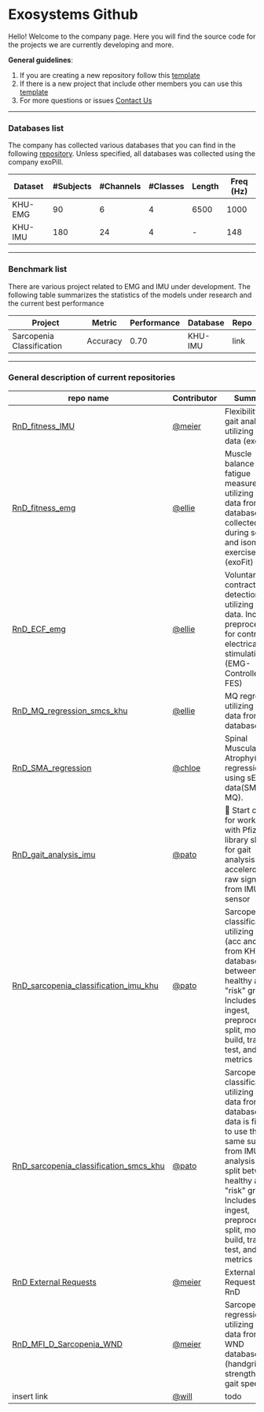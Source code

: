 # Exosystems Github

Hello! Welcome to the company page. 
Here you will find the source code for the projects we are currently developing and more.

**General guidelines**: 
1. If you are creating a new repository follow this [template](https://github.com/Exosystems/RnD_template_repo) 
2. If there is a new project that include other members you can use this [template](https://github.com/orgs/Exosystems/projects/18)
3. For more questions or issues [Contact Us](mailto:exosystems@exosystems.io)
   
---

### Databases list

The company has collected various databases that you can find in the following [repository](https://github.com/Exosystems/databases).
Unless specified, all databases was collected using the company exoPill. 

| Dataset | #Subjects| #Channels | #Classes | Length | Freq (Hz) |
| --- | --- | --- | --- | --- | --- |
| KHU-EMG | 90 | 6 | 4 | 6500 | 1000 |
| KHU-IMU | 180 | 24 | 4 | - | 148 |

---

### Benchmark list

There are various project related to EMG and IMU under development. The following table summarizes the statistics of the models under research and the current best performance

| Project | Metric| Performance | Database | Repo |
| --- | --- | --- | --- |--- |
| Sarcopenia Classification | Accuracy | 0.70 | KHU-IMU | link |

---

### General description of current repositories

| repo name | Contributor| Summary |
| --- | --- | --- |
| [RnD_fitness_IMU](https://github.com/Exosystems/RnD_fitness_IMU) | [@meier](https://github.com/Meier0105) | Flexibility and gait analysis utilizing IMU data (exoFit) |
| [RnD_fitness_emg](https://github.com/Exosystems/RnD_fitness_emg) | [@ellie](https://github.com/ellie-exo) | Muscle balance and fatigue measurement utilizing EMG data from our database, collected during squat and isometric exercises (exoFit) |
| [RnD_ECF_emg](https://github.com/Exosystems/RnD_ECF_emg) | [@ellie](https://github.com/ellie-exo) | Voluntary contraction detection utilizing EMG data. Includes preprocessing for controlling electrical stimulation (EMG-Controlled FES) |
| [RnD_MQ_regression_smcs_khu](https://github.com/Exosystems/RnD_MQ_regression_smcs_khu) | [@ellie](https://github.com/ellie-exo) | MQ regression utilizing SMCS data from KHU database |
| [RnD_SMA_regression](https://github.com/Exosystems/RnD_SMA_regression) | [@chloe](https://github.com/soyoung-exo) | Spinal Muscular Atrophy(SMA) regression using sEMG data(SMA-MQ).|
| [RnD_gait_analysis_imu](https://github.com/Exosystems/RnD_gait_analysis_imu) | [@pato](https://github.com/patoalejor-exo)| 🏃 Start code for working with Pfizer's library skdh for gait analysis using accelerometer raw signal from IMU sensor |
| [RnD_sarcopenia_classification_imu_khu](https://github.com/Exosystems/RnD_sarcopenia_classification_imu_khu)| [@pato](https://github.com/patoalejor-exo) | Sarcopenia classification utilizing 4 IMU (acc and gyro) from KHU database between healthy and "risk" groups. Includes data ingest, preprocessing, split, model build, train, test, and metrics|
| [RnD_sarcopenia_classification_smcs_khu](https://github.com/Exosystems/RnD_sarcopenia_classification_smcs_khu)| [@pato](https://github.com/patoalejor-exo) | Sarcopenia classification utilizing SMCS data from KHU database, the data is filtered to use the same subjects from IMU analysis and split between healthy and "risk" groups. Includes data ingest, preprocessing, split, model build, train, test, and metrics|
| [RnD External Requests](https://github.com/Exosystems/RnD_External_Requests)| [@meier](https://github.com/Meier0105)| External Requests to RnD|
| [RnD_MFI_D_Sarcopenia_WND](https://github.com/Exosystems/RnD_MFI_D_Sarcopenia_WND)| [@meier](https://github.com/Meier0105)| Sarcopenia regression utilizing SMCS data from WND database (handgrip strength, SMI, gait speed)|
| insert link | [@will](https://github.com/ExosystemsWill) | todo |

